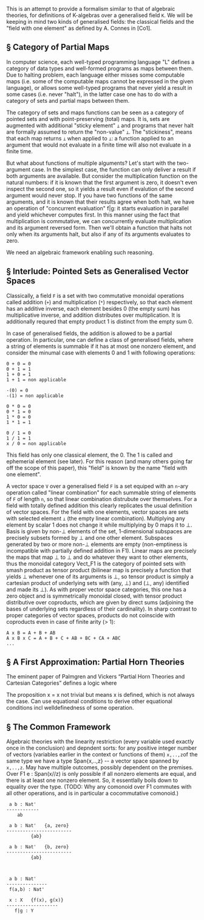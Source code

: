 This is an attempt to provide a formalism similar to that of algebraic theories, for definitions of K-algebras over a generalised field `K`. We will be keeping in mind two kinds of generalised fields: the classical fields and the "field with one element" as defined by A. Connes in [Co1].


§ Category of Partial Maps
--------------------------

In computer science, each well-typed programming language "L" defines a category of data types and well-formed programs as maps between them. Due to halting problem, each language either misses some computable maps (i.e. some of the computable maps cannot be expressed in the given language), or allows some well-typed programs that never yield a result in some cases (i.e. never "halt"), in the latter case one has to do with a category of sets and partial maps between them.

The category of sets and maps functions can be seen as a category of pointed sets and with point-preserving (total) maps. It is, sets are augmented with additional "sticky element" `⊥` and programs that never halt are formally assumed to return the "non-value" `⊥`. The "stickiness", means that each map returns `⊥` when applied to `⊥`: a function applied to an argument that would not evaluate in a finite time will also not evaluate in a finite time.

But what about functions of multiple alguments? Let's start with the two-argument case. In the simplest case, the function can only deliver a result if both arguments are available. But consider the multiplication function on the natural numbers: if it is known that the first argument is zero, it doesn't even inspect the second one, so it yields a result even if evalution of the second argument would never stop. If you have two functions of the same arguments, and it is known that their results agree when both halt, we have an operation of "concurrent evaluation" f|g: it starts evaluation in parallel and yield whichever computes first. In this manner using the fact that multiplication is commutative, we can concurrently evaluate multiplication and its argument reversed form. Then we'll obtain a function that halts not only when its arguments halt, but also if any of its arguments evaluates to zero.

We need an algebraic framework enabling such reasoning.

§ Interlude: Pointed Sets as Generalised Vector Spaces
------------------------------------------------------

Classically, a field `F` is a set with two commutative monoidal operations called addition (`+`) and multiplication (`*`) respectively, so that each element has an additive inverse, each element besides 0 (the empty sum) has multiplicative inverse, and addition distributes over multiplication. It is additionally requred that empty product 1 is distinct from the empty sum 0.

In case of generalised fields, the addition is allowed to be a partial operation. In particular, one can define a class of generalised fields, where a string of elements is summable if it has at most one nonzero element, and consider the minumal case with elements 0 and 1 with following operations:

```
0 + 0 = 0
0 + 1 = 1
1 + 0 = 1
1 + 1 = non applicable

-(0) = 0
-(1) = non applicable

0 * 0 = 0
0 * 1 = 0
1 * 0 = 0
1 * 1 = 1

0 / 1 = 0
1 / 1 = 1
x / 0 = non applicable
```

This field has only one classical element, the 0. The 1 is called and ephemerial element (see later). For this reason (and many others going far off the scope of this paper), this "field" is known by the name "field with one element".

A vector space `V` over a generalised field `F` is a set equiped with an `n`-ary operation called "linear combination" for each summable string of elements of `F` of length `n`, so that linear combination distrubute over themselves. For a field with totally defined addition this clearly replicates the usual definition of vector spaces. For the field with one elements, vector spaces are sets with selected element `⊥` (the empty linear combination). Multiplying any element by scalar 1 does not change it while multiplying by 0 maps it to ⊥. Basis is given by non-⊥ elements of the set, 1-dimensional subspaces are precisely subsets formed by ⊥ and one other element. Subspaces generated by two or more non-⊥ elements are empty (non-emptiness is incompatible with partially defined addition in F1). Linear maps are precisely the maps that map ⊥ to ⊥ and do whatever they want to other elements, thus the monoidal category Vect_F1 is the category of pointed sets with smash product as tensor product (bilinear map is precisely a function that yields ⊥ whenever one of its arguments is ⊥, so tensor product is simply a cartesian product of underlying sets with (any, ⊥) and (⊥, any) identified and made its ⊥). As with proper vector space categories, this one has a zero object and is symmetrically monoidal closed, with tensor product distributive over coproducts, which are given by direct sums (adjoining the bases of underlying sets regardless of their cardinality). In sharp contrast to proper categories of vector spaces, products do not coinscide with coproducts even in case of finite arity (> 1):
```
A x B = A + B + AB
A x B x C = A + B + C + AB + BC + CA + ABC
...
```

§ A First Approximation: Partial Horn Theories
----------------------------------------------
The eminent paper of Palmgren and Vickers “Partial Horn Theories and Cartesian Categories” defines a logic where

The proposition x = x not trivial but means x is defined, which is not always the case. Can use equational conditions to derive other equational conditions incl welldefinedness of some operation.

§ The Common Framework
----------------------


Algebraic theories with the linearity restriction (every variable used exactly once in the conclusion) and depndent sorts: for any positive integer number of vectors (variables earlier in the context or functions of them) `x,..,z`of the same type we have a type Span{x,..,z} -- a vector space spanned by `x,..,z`. May have multiple outcomes, possibly dependent on the premises. Over F1 e : Span(x//z) is only possible if all nonzero elements are equal, and there is at least one nonzero element. So, it essentlally boils down to equality over the type. (TODO: Why any comonoid over F1 commutes with all other operations, and is in particular a cocommutative comonoid.)

```
 a b : Nat'
------------
    ab

 a b : Nat'   {a, zero}
------------------------
         {ab}

 a b : Nat'   {b, zero}
------------------------
         {ab}



 a b : Nat'
---------------
 f(a,b) : Nat'

 x : X   {f(x), g(x)}
-------------------
   f|g : Y
   
```
